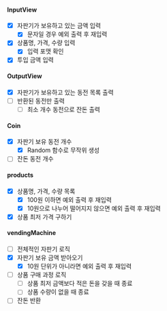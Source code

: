 #### InputView
- [x] 자판기가 보유하고 있는 금액 입력
  - [x] 문자일 경우 예외 출력 후 재입력
- [x] 상품명, 가격, 수량 입력
  - [x] 입력 포맷 확인
- [x] 투입 금액 입력

#### OutputView
- [x] 자판기가 보유하고 있는 동전 목록 출력
- [ ] 반환된 동전만 출력
  - [ ] 최소 개수 동전으로 잔돈 출력

#### Coin
- [x] 자판기 보유 동전 개수
  - [x] Random 함수로 무작위 생성
- [ ] 잔돈 동전 개수

#### products
- [x] 상품명, 가격, 수량 목록
  - [x] 100원 이하면 예외 출력 후 재입력
  - [x] 10원으로 나누어 떨어지지 않으면 예외 출력 후 재입력
- [x] 상품 최저 가격 구하기

#### vendingMachine
- [ ] 전체적인 자판기 로직
- [x] 자판기 보유 금액 받아오기
  - [x] 10원 단위가 아니라면 예외 출력 후 재입력
- [ ] 상품 구매 과정 로직
  - [ ] 상품 최저 금액보다 적은 돈을 갖을 때 종료 
  - [ ] 상품 수량이 없을 때 종료
- [ ] 잔돈 반환